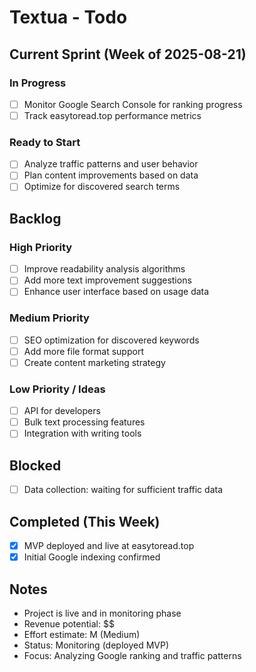 # Textua - Todo

## Current Sprint (Week of 2025-08-21)
### In Progress
- [ ] Monitor Google Search Console for ranking progress
- [ ] Track easytoread.top performance metrics

### Ready to Start
- [ ] Analyze traffic patterns and user behavior
- [ ] Plan content improvements based on data
- [ ] Optimize for discovered search terms

## Backlog
### High Priority
- [ ] Improve readability analysis algorithms
- [ ] Add more text improvement suggestions
- [ ] Enhance user interface based on usage data

### Medium Priority
- [ ] SEO optimization for discovered keywords
- [ ] Add more file format support
- [ ] Create content marketing strategy

### Low Priority / Ideas
- [ ] API for developers
- [ ] Bulk text processing features
- [ ] Integration with writing tools

## Blocked
- [ ] Data collection: waiting for sufficient traffic data

## Completed (This Week)
- [x] MVP deployed and live at easytoread.top
- [x] Initial Google indexing confirmed

## Notes
- Project is live and in monitoring phase
- Revenue potential: $$
- Effort estimate: M (Medium)  
- Status: Monitoring (deployed MVP)
- Focus: Analyzing Google ranking and traffic patterns